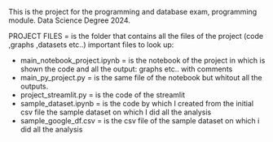 This is the project for the programming and database exam, programming module. Data Science Degree 2024.


PROJECT FILES = is the folder that contains all the files of the project (code ,graphs ,datasets etc..)
important files to look up:

- main_notebook_project.ipynb = is the notebook of the project in which is shown the code and all the output: graphs etc.. with comments
- main_py_project.py = is the same file of the notebook but whitout all the outputs.
- project_streamlit.py = is the code of the streamlit
- sample_dataset.ipynb = is the code by which I created from the initial csv file the sample dataset on which I did all the analysis
- sample_google_df.csv = is the csv file of the sample dataset on which i did all the analysis
